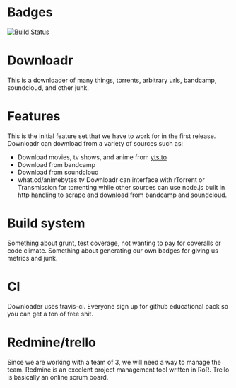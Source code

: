 # Badges
[![Build Status](https://magnum.travis-ci.com/rainbowdash/Downloadr.svg?token=obG7J9zCFsGbkwgiDeJT)](https://magnum.travis-ci.com/rainbowdash/Downloadr)

# Downloadr
This is a downloader of many things, torrents, arbitrary urls, bandcamp,
 soundcloud, and other junk.

# Features
This is the initial feature set that we have to work for in the first release.
Downloadr can download from a variety of sources such as:
  * Download movies, tv shows, and anime from [yts.to](http://yts.to)
  * Download from bandcamp
  * Download from soundcloud
  * what.cd/animebytes.tv
Downloadr can interface with rTorrent or Transmission for torrenting 
while other sources can use node.js built in http handling to scrape and 
download from bandcamp and soundcloud.

# Build system
Something about grunt, test coverage, not wanting to pay for coveralls or 
code climate. Something about generating our own badges for giving us 
metrics and junk. 

# CI
Downloader uses travis-ci. Everyone sign up for github educational pack so 
you can get a ton of free shit.

# Redmine/trello
Since we are working with a team of 3, we will need a way to manage the team.
Redmine is an excelent project management tool written in RoR. Trello is 
basically an online scrum board.

